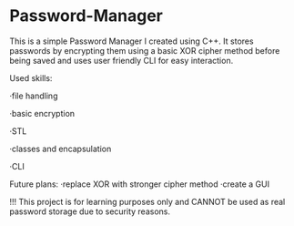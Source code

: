 # Password-Manager

This is a simple Password Manager I created using C++. It stores passwords by encrypting them using a basic XOR cipher method before being saved and uses user friendly CLI for easy interaction.

Used skills:

·file handling

·basic encryption

·STL

·classes and encapsulation

·CLI

Future plans:
·replace XOR with stronger cipher method
·create a GUI

!!! This project is for learning purposes only and CANNOT be used as real password storage due to security reasons.
